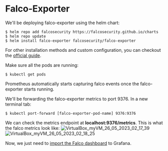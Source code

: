 # Falco-Exporter
We'll be deploying falco-exporter using the helm chart:
```
$ helm repo add falcosecurity https://falcosecurity.github.io/charts
$ helm repo update
$ helm install falco-exporter falcosecurity/falco-exporter
```
For other installation methods and custom configuration, you can checkout the <a href="https://github.com/falcosecurity/falco-exporter">official guide</a>.

Make sure all the pods are running:
```
$ kubectl get pods
```

Prometheus automatically starts capturing falco events once the falco-exporter starts running.

We'll be forwarding the falco-exporter metrics to port 9376. In a new terminal tab:
```
$ kubectl port-forward [falco-exporter-pod-name] 9376:9376 
```
We can check the metrics endpoint at **localhost:9376/metrics**. This is what the falco metrics look like:
![VirtualBox_myVM_26_05_2023_02_17_39](https://github.com/SwayamMehta10/HPC-Security-Dashboard-Falco/assets/79704715/d3172c9f-4de7-4718-8472-6184df2f14da)
![VirtualBox_myVM_26_05_2023_02_18_25](https://github.com/SwayamMehta10/HPC-Security-Dashboard-Falco/assets/79704715/7e4bfecb-6df5-4275-8527-5d0a1d2f958d)

Now, we just need to <a href="setup.md#falco-dashboard"> import the Falco dashboard</a> to Grafana.

